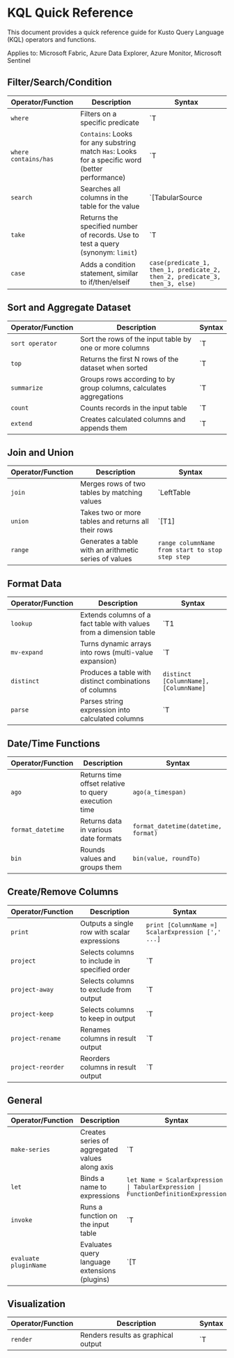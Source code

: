 # KQL Quick Reference

This document provides a quick reference guide for Kusto Query Language (KQL) operators and functions.

Applies to: Microsoft Fabric, Azure Data Explorer, Azure Monitor, Microsoft Sentinel

## Filter/Search/Condition

| Operator/Function | Description | Syntax |
| --- | --- | --- |
| `where` | Filters on a specific predicate | `T | where Predicate` |
| `where contains/has` | `Contains`: Looks for any substring match `Has`: Looks for a specific word (better performance) | `T | where col1 contains/has "[search term]"` |
| `search` | Searches all columns in the table for the value | `[TabularSource | ] search [kind=CaseSensitivity] [in (TableSources)] SearchPredicate` |
| `take` | Returns the specified number of records. Use to test a query (synonym: `limit`) | `T | take NumberOfRows` |
| `case` | Adds a condition statement, similar to if/then/elseif | `case(predicate_1, then_1, predicate_2, then_2, predicate_3, then_3, else)` |

## Sort and Aggregate Dataset

| Operator/Function | Description | Syntax |
| --- | --- | --- |
| `sort operator` | Sort the rows of the input table by one or more columns | `T | sort by expression1 [asc \| desc], expression2 [asc \| desc], ...` |
| `top` | Returns the first N rows of the dataset when sorted | `T | top numberOfRows by expression [asc \| desc] [nulls first \| last]` |
| `summarize` | Groups rows according to by group columns, calculates aggregations | `T | summarize [[Column =] Aggregation [, ...]] [by [Column =] GroupExpression [, ...]]` |
| `count` | Counts records in the input table | `T | count` |
| `extend` | Creates calculated columns and appends them | `T | extend [ColumnName | (ColumnName[, ...]) =] Expression [, ...]` |

## Join and Union

| Operator/Function | Description | Syntax |
| --- | --- | --- |
| `join` | Merges rows of two tables by matching values | `LeftTable | join [JoinParameters] ( RightTable ) on Attributes` |
| `union` | Takes two or more tables and returns all their rows | `[T1] | union [T2], [T3], …` |
| `range` | Generates a table with an arithmetic series of values | `range columnName from start to stop step step` |

## Format Data

| Operator/Function | Description | Syntax |
| --- | --- | --- |
| `lookup` | Extends columns of a fact table with values from a dimension table | `T1 | lookup [kind = (leftouter \| inner)] ( T2 ) on Attributes` |
| `mv-expand` | Turns dynamic arrays into rows (multi-value expansion) | `T | mv-expand Column` |
| `distinct` | Produces a table with distinct combinations of columns | `distinct [ColumnName], [ColumnName]` |
| `parse` | Parses string expression into calculated columns | `T | parse [kind=regex [flags=regex_flags] \| simple \| relaxed] Expression with * (StringConstant ColumnName [: ColumnType]) *...` |

## Date/Time Functions

| Operator/Function | Description | Syntax |
| --- | --- | --- |
| `ago` | Returns time offset relative to query execution time | `ago(a_timespan)` |
| `format_datetime` | Returns data in various date formats | `format_datetime(datetime, format)` |
| `bin` | Rounds values and groups them | `bin(value, roundTo)` |

## Create/Remove Columns

| Operator/Function | Description | Syntax |
| --- | --- | --- |
| `print` | Outputs a single row with scalar expressions | `print [ColumnName =] ScalarExpression [',' ...]` |
| `project` | Selects columns to include in specified order | `T | project ColumnName [= Expression] [, ...]` |
| `project-away` | Selects columns to exclude from output | `T | project-away ColumnNameOrPattern [, ...]` |
| `project-keep` | Selects columns to keep in output | `T | project-keep ColumnNameOrPattern [, ...]` |
| `project-rename` | Renames columns in result output | `T | project-rename new_column_name = column_name` |
| `project-reorder` | Reorders columns in result output | `T | project-reorder Col2, Col1, Col* asc` |

## General

| Operator/Function | Description | Syntax |
| --- | --- | --- |
| `make-series` | Creates series of aggregated values along axis | `T | make-series [MakeSeriesParamters] [Column =] Aggregation [default = DefaultValue] [, ...] on AxisColumn from start to end step step [by [Column =] GroupExpression [, ...]]` |
| `let` | Binds a name to expressions | `let Name = ScalarExpression \| TabularExpression \| FunctionDefinitionExpression` |
| `invoke` | Runs a function on the input table | `T | invoke function([param1, param2])` |
| `evaluate pluginName` | Evaluates query language extensions (plugins) | `[T | ] evaluate [ evaluateParameters ] PluginName ( [PluginArg1 [, PluginArg2]... )` |

## Visualization

| Operator/Function | Description | Syntax |
| --- | --- | --- |
| `render` | Renders results as graphical output | `T | render Visualization [with (PropertyName = PropertyValue [, ...] )]` |
